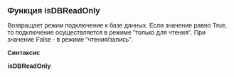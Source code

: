 <html>
<head>
<title>isDBReadOnly</title>
</head>

<body>

<p><font size="4" face="Arial"><strong>Функция isDBReadOnly</strong></font></p>

<p><font face="Arial">Возвращает режим подключение к базе данных. Если 
значение равно True, то подключение осуществляется в режиме &quot;только для чтения&quot;. 
При значение False - в режиме &quot;чтения/запись&quot;.</font></p>

<p><font face="Arial"><b>Синтаксис</b></font></p>

<p><font face="Arial"><strong>isDBReadOnly</strong></font></p>
</body>
</html>
